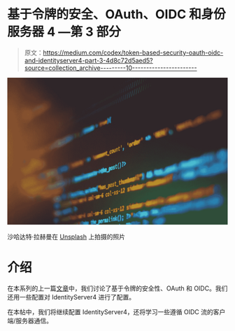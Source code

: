 # 基于令牌的安全、OAuth、OIDC 和身份服务器 4 —第 3 部分

> 原文：<https://medium.com/codex/token-based-security-oauth-oidc-and-identityserver4-part-3-4d8c72d5aed5?source=collection_archive---------10----------------------->

![](img/591639d46de9cc67f74af8b0d2ef9cd4.png)

沙哈达特·拉赫曼在 [Unsplash](https://unsplash.com?utm_source=medium&utm_medium=referral) 上拍摄的照片

# 介绍

在本系列的上一篇[文章](/codex/token-based-security-oauth-2-0-oidc-and-identityserver4-part-2-3a00954c260a)中，我们讨论了基于令牌的安全性、OAuth 和 OIDC。我们还用一些配置对 IdentityServer4 进行了配置。

在本帖中，我们将继续配置 IdentityServer4，还将学习一些遵循 OIDC 流的客户端/服务器通信。